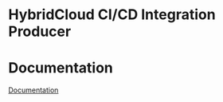 # HybridCloud CI/CD Integration Producer

# Documentation
[Documentation](https://github.com/mourad-hamza/hybridcloud-cicd-integration-producer/tree/main/documentation)